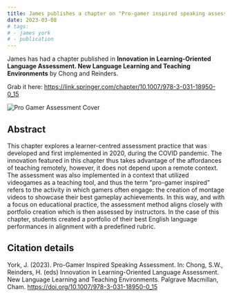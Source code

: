 ```yaml
---
title: James publishes a chapter on "Pro-gamer inspired speaking assessment."
date: 2023-03-08
# tags:
# - james york
# - publication
---
```


James has had a chapter published in **Innovation in Learning-Oriented Language Assessment. New Language Learning and Teaching Environments** by Chong and Reinders.

Grab it here: https://link.springer.com/chapter/10.1007/978-3-031-18950-0_15

<!--more-->

<img src="https://media.springernature.com/full/springer-static/cover-hires/book/978-3-031-18950-0?as=webp" alt="Pro Gamer Assessment Cover">

## Abstract

This chapter explores a learner-centred assessment practice that was developed and first implemented in 2020, during the COVID pandemic. The innovation featured in this chapter thus takes advantage of the affordances of teaching remotely, however, it does not depend upon a remote context. The assessment was also implemented in a context that utilized videogames as a teaching tool, and thus the term “pro-gamer inspired” refers to the activity in which gamers often engage: the creation of montage videos to showcase their best gameplay achievements. In this way, and with a focus on educational practice, the assessment method aligns closely with portfolio creation which is then assessed by instructors. In the case of this chapter, students created a portfolio of their best English language performances in alignment with a predefined rubric.

## Citation details

York, J. (2023). Pro-Gamer Inspired Speaking Assessment. In: Chong, S.W., Reinders, H. (eds) Innovation in Learning-Oriented Language Assessment. New Language Learning and Teaching Environments. Palgrave Macmillan, Cham. https://doi.org/10.1007/978-3-031-18950-0_15